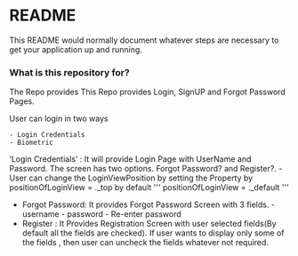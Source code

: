 # README #

This README would normally document whatever steps are necessary to get your application up and running.

### What is this repository for? ###

The Repo provides This Repo provides Login, SignUP and Forgot Password Pages.

User can login in two ways
	
	- Login Credentials
	- Biometric 

‘Login Credentials’ : It will provide Login Page with UserName and Password.  The screen has two options. Forgot Password? and Register?.
	- User can change the LoginViewPosition by setting the Property by
    positionOfLoginView = ._top
	by default 
  '''
  positionOfLoginView = ._default
  '''

 - Forgot Password: It provides Forgot Password Screen with 3 fields.
				- username
				- password
				- Re-enter password
 - Register : It Provides Registration Screen with user selected fields(By default all the fields are checked). If user wants to display only some of the fields , then user can uncheck the fields whatever not required.


